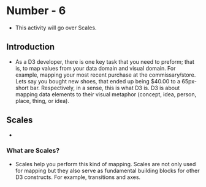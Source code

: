 # Number - 6

- This activity will go over Scales.

## Introduction

- As a D3 developer, there is one key task that you need to preform; that is, to map values from your data domain and visual domain. For example, mapping your most recent purchase at the commissary/store. Lets say you bought new shoes, that ended up being $40.00 to a 65px-short bar. Respectively, in a sense, this is what D3 is. D3 is about mapping data elements to their visual metaphor (concept, idea, person, place, thing, or idea). 

## Scales

- 

### What are Scales?

- Scales help you perform this kind of mapping. Scales are not only used for mapping but they also serve as fundamental building blocks for other D3 constructs. For example, transitions and axes.